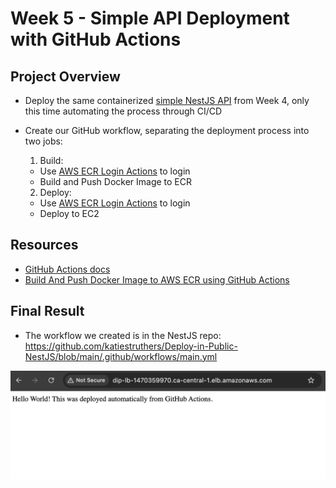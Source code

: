 # Week 5 - Simple API Deployment with GitHub Actions
## Project Overview
- Deploy the same containerized [simple NestJS API](https://github.com/katiestruthers/Deploy-in-Public-NestJS) from Week 4, only this time automating the process through CI/CD

- Create our GitHub workflow, separating the deployment process into two jobs:
  1. Build:
    - Use [AWS ECR Login Actions](https://github.com/aws-actions/amazon-ecr-login) to login 
    - Build and Push Docker Image to ECR
  2. Deploy:
    - Use [AWS ECR Login Actions](https://github.com/aws-actions/amazon-ecr-login) to login 
    - Deploy to EC2

## Resources
- [GitHub Actions docs](https://docs.github.com/en/actions)
- [Build And Push Docker Image to AWS ECR using GitHub Actions](https://medium.com/@anshita.bhasin/build-and-push-docker-image-to-aws-ecr-using-github-actions-506e9f77f7f8)

## Final Result
- The workflow we created is in the NestJS repo: https://github.com/katiestruthers/Deploy-in-Public-NestJS/blob/main/.github/workflows/main.yml

<img src="Week5_Deployment_Success.png" width="750" />